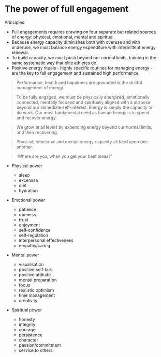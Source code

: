 # The power of full engagement

Principles:
* Full engagements requires drawing on four separate but related sources of energy: physical, emotional, mental and spiritual.
* Because energy capacity diminishes both with overuse and with underuse, we must balance energy expenditure with intermittent energy renewal.
* To build capacity, we must push beyond our normal limits, training in the same systematic way that elite athletes do.
* Positive energy rituals - highly specific routines for managing energy - are the key to full engagement and sustained high performance.


> Performance, health and happiness are grounded in the skillful management of energy.

> To be fully engaged, we must be physically energized, emotionally connected, mentally focused and spiritually aligned with a purpose beyond our immediate self-interest.
> Energy is simply the capacity to do work. Our most fundamental need as human beings is to spend and recover energy.

> We grow at all levels by expending energy beyond our normal limits, and then recovering.

> Physical, emotional and mental energy capacity all feed upon one another.

> 'Where are you, when you get your best ideas?'


* Physical power
  * sleep
  * excersise
  * diet
  * hydration

* Emotional power
    * patience
    * openess
    * trust
    * enjoyment
    * self-confidence
    * self-regulation
    * interpersonal effectiveness
    * empathy/caring
 
* Mental power
    * visualisation
    * positive self-talk
    * positive attitude
    * mental preparation
    * focus
    * realistic optimism
    * time management
    * creativity
 
* Spiritual power
    * honesty
    * integrity
    * courage
    * persistence
    * character
    * passion/commitment
    * service to others
